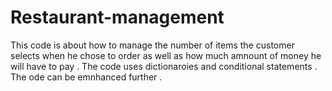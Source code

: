# Restaurant-management

This code is about how to manage the number of items the customer selects when he chose to order as well as how much amnount of money he will have to pay . The code uses dictionaroies and conditional statements . The ode can be emnhanced further .
